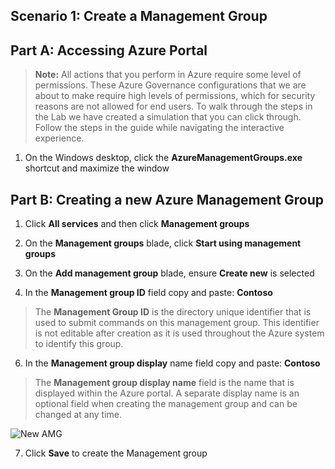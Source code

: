 ﻿## Scenario 1: Create a Management Group

## Part A: Accessing Azure Portal

   > **Note:**  All actions that you perform in Azure require some level of permissions. These Azure Governance configurations that we are about to make require high levels of permissions, which for security reasons are not allowed for end users.
   To walk through the steps in the Lab we have created a simulation that you can click through. Follow the steps in the guide while navigating the interactive experience.

1. On the Windows desktop, click the **AzureManagementGroups.exe** shortcut and maximize the window

## Part B: Creating a new Azure Management Group

1. Click **All services** and then click **Management groups**

1. On the **Management groups** blade, click **Start using management groups**
  
1. On the **Add management group** blade, ensure **Create new** is selected
 
1. In the **Management group ID** field copy and paste: **Contoso**

> The **Management Group ID** is the directory unique identifier that is used to submit commands on this management group. This identifier is not editable after creation as it is used throughout the Azure system to identify this group.

6. In the **Management group display** name field copy and paste: **Contoso**

> The **Management group display name** field is the name that is displayed within the Azure portal. A separate display name is an optional field when creating the management group and can be changed at any time. 

![New AMG](img/newamg.png)

7. Click **Save** to create the Management group
